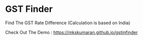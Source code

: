 # GST Finder
 Find The GST Rate Difference (Calculation is based on India)
 
 Check Out The Demo : https://mkskumaran.github.io/gstinfinder

